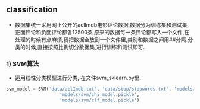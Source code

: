 ## classification


* 数据集统一采用网上公开的aclImdb电影评论数据,数据分为训练集和测试集,正面评论和负面评论都各12500条,原来的数据每一条评论都写入一个文件,在处理的时候有点麻烦,我把数据全放到一个文件里,类别和数据之间用##分隔.分类的时候,直接按照比例切分数据集,进行训练和测试即可.


### 1) SVM算法

* 运用线性分类模型进行分类, 在文件svm_sklearn.py里.

```python
svm_model = SVM('data/aclImdb.txt', 'data/stop/stopwords.txt', 'models/svm/tf_model.pickle',
                    'models/svm/chi_model.pickle',
                    'models/svm/clf_model.pickle')
```

